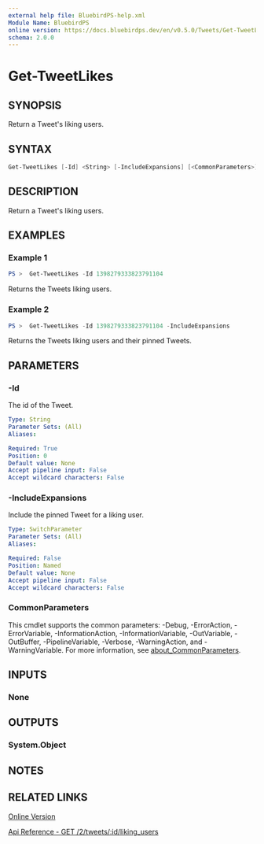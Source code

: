 ```yaml
---
external help file: BluebirdPS-help.xml
Module Name: BluebirdPS
online version: https://docs.bluebirdps.dev/en/v0.5.0/Tweets/Get-TweetLikes
schema: 2.0.0
---
```


# Get-TweetLikes

## SYNOPSIS

Return a Tweet's liking users.

## SYNTAX

```powershell
Get-TweetLikes [-Id] <String> [-IncludeExpansions] [<CommonParameters>]
```

## DESCRIPTION

Return a Tweet's liking users.

## EXAMPLES

### Example 1

```powershell
PS >  Get-TweetLikes -Id 1398279333823791104
```

Returns the Tweets liking users.

### Example 2

```powershell
PS >  Get-TweetLikes -Id 1398279333823791104 -IncludeExpansions
```

Returns the Tweets liking users and their pinned Tweets.

## PARAMETERS

### -Id

The id of the Tweet.

```yaml
Type: String
Parameter Sets: (All)
Aliases:

Required: True
Position: 0
Default value: None
Accept pipeline input: False
Accept wildcard characters: False
```

### -IncludeExpansions

Include the pinned Tweet for a liking user.

```yaml
Type: SwitchParameter
Parameter Sets: (All)
Aliases:

Required: False
Position: Named
Default value: None
Accept pipeline input: False
Accept wildcard characters: False
```

### CommonParameters

This cmdlet supports the common parameters: -Debug, -ErrorAction, -ErrorVariable, -InformationAction, -InformationVariable, -OutVariable, -OutBuffer, -PipelineVariable, -Verbose, -WarningAction, and -WarningVariable. For more information, see [about_CommonParameters](http://go.microsoft.com/fwlink/?LinkID=113216).

## INPUTS

### None

## OUTPUTS

### System.Object

## NOTES

## RELATED LINKS

[Online Version](https://docs.bluebirdps.dev/en/v0.5.0/Tweets/Get-TweetLikes)

[Api Reference - GET /2/tweets/:id/liking_users](https://developer.twitter.com/en/docs/twitter-api/tweets/likes/api-reference/get-tweets-id-liking_users)
